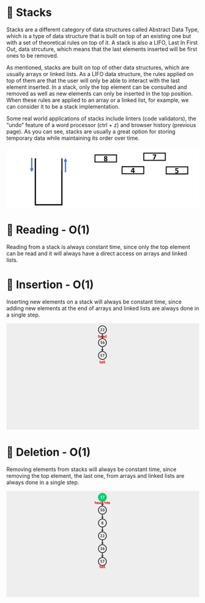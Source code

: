 # :bookmark_tabs: Stacks

Stacks are a different category of data structures called Abstract Data Type, which is a type of data structure that is built on top of an existing one but with a set of theoretical rules on top of it. A stack is also a LIFO, Last In First Out, data strcuture, which means that the last elements inserted will be first ones to be removed.

As mentioned, stacks are built on top of other data structures, which are usually arrays or linked lists. As a LIFO data structure, the rules applied on top of them are that the user will only be able to interact with the last element inserted. In a stack, only the top element can be consulted and removed as well as new elements can only be inserted in the top position. When these rules are applied to an array or a linked list, for example, we can consider it to be a stack implementation.

Some real world applications of stacks include linters (code validators), the “undo” feature of a word processor (ctrl + z) and browser history (previous page). As you can see, stacks are usually a great option for storing temporary data while maintaining its order over time.


![alt text](../../statics/images/stack.gif)

# :bookmark_tabs: Reading - O(1)

Reading from a stack is always constant time, since only the top element can be read and it will always have a direct access on arrays and linked lists.

# :bookmark_tabs: Insertion - O(1)

Inserting new elements on a stack will always be constant time, since adding new elements at the end of arrays and linked lists are always done in a single step.

![alt text](../../statics/images/stack-insertion.gif)

# :bookmark_tabs: Deletion - O(1)

Removing elements from stacks will always be constant time, since removing the top element, the last one, from arrays and linked lists are always done in a single step.


![alt text](../../statics/images/stack-deletion.gif)